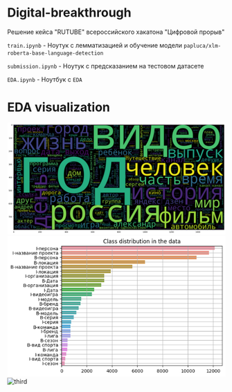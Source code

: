 # Digital-breakthrough
Решение кейса  "RUTUBE" всероссийского хакатона "Цифровой прорыв"

`train.ipynb` - Ноутук с лемматизацией и обучение модели `papluca/xlm-roberta-base-language-detection`

`submission.ipynb` - Ноутук c предсказанием на тестовом датасете

`EDA.ipynb` - Ноутбук с `EDA`


# EDA visualization

![first](https://github.com/GusevaYuliya/Digital-breakthrough/blob/main/img/second_variant.png?raw=true)
![second](https://github.com/GusevaYuliya/Digital-breakthrough/blob/main/img/distr.png?raw=true)
![third]()
